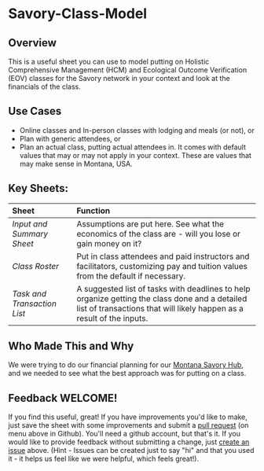 # Savory-Class-Model

## Overview
This is a useful sheet you can use to model putting on Holistic Comprehensive Management (HCM) and Ecological Outcome Verification (EOV) classes for the Savory network in your context and look at the financials of the class.

## Use Cases
- Online classes and In-person classes with lodging and meals (or not), or
- Plan with generic attendees, or
- Plan an actual class, putting actual attendees in.  It comes with default values that may or may not apply in your context.  These are values that may make sense in Montana, USA.

## Key Sheets:
| Sheet | Function |
|:--|:--|
| *Input and Summary Sheet* | Assumptions are put here.  See what the economics of the class are - will you lose or gain money on it? |
| *Class Roster* | Put in class attendees and paid instructors and facilitators, customizing pay and tuition values from the default if necessary. |
| *Task and Transaction List* | A suggested list of tasks with deadlines to help organize getting the class done and a detailed list of transactions that will likely happen as a result of the inputs. |

## Who Made This and Why
We were trying to do our financial planning for our [Montana Savory Hub](https://montanaworkinglands.org), and we needed to see what the best approach was for putting on a class.

## Feedback WELCOME!
If you find this useful, great!  If you have improvements you'd like to make, just save the sheet with some improvements and submit a [pull request](https://github.com/mikedgit/Savory-Class-Model/pulls) (on menu above in Github).  You'll need a github account, but that's it.
If you would like to provide feedback without submitting a change, just [create an issue](https://github.com/mikedgit/Savory-Class-Model/issues) above.  (Hint - Issues can be created just to say "hi" and that you used it - it helps us feel like we were helpful, which feels great!).

